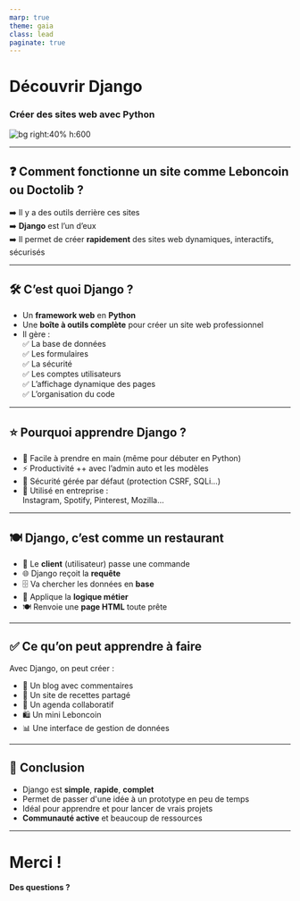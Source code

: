```yaml
---
marp: true
theme: gaia
class: lead
paginate: true
---
```


# Découvrir Django  
### Créer des sites web avec Python

![bg right:40% h:600](https://static-00.iconduck.com/assets.00/django-icon-1606x2048-lwmw1z73.png)

---

## ❓ Comment fonctionne un site comme Leboncoin ou Doctolib ?

➡️ Il y a des outils derrière ces sites  
➡️ **Django** est l’un d’eux  
➡️ Il permet de créer **rapidement** des sites web dynamiques, interactifs, sécurisés

---

## 🛠️ C’est quoi Django ?

- Un **framework web** en **Python**
- Une **boîte à outils complète** pour créer un site web professionnel
- Il gère :  
  ✅ La base de données  
  ✅ Les formulaires  
  ✅ La sécurité  
  ✅ Les comptes utilisateurs  
  ✅ L’affichage dynamique des pages  
  ✅ L’organisation du code


---

## ⭐ Pourquoi apprendre Django ?

- 🔰 Facile à prendre en main (même pour débuter en Python)
- ⚡ Productivité ++ avec l’admin auto et les modèles
- 🔐 Sécurité gérée par défaut (protection CSRF, SQLi…)
- 💼 Utilisé en entreprise :  
  Instagram, Spotify, Pinterest, Mozilla…


---

## 🍽️ Django, c’est comme un restaurant

- 👤 Le **client** (utilisateur) passe une commande  
- 🌐 Django reçoit la **requête**  
- 🗄️ Va chercher les données en **base**  
- 🧠 Applique la **logique métier**  
- 🍽️ Renvoie une **page HTML** toute prête

---

## ✅ Ce qu’on peut apprendre à faire

Avec Django, on peut créer :

- 📖 Un blog avec commentaires  
- 🍲 Un site de recettes partagé  
- 📅 Un agenda collaboratif  
- 🛍️ Un mini Leboncoin  
- 📊 Une interface de gestion de données


---

## 🚀 Conclusion

- Django est **simple**, **rapide**, **complet**
- Permet de passer d'une idée à un prototype en peu de temps
- Idéal pour apprendre et pour lancer de vrais projets
- **Communauté active** et beaucoup de ressources


---

# Merci !  
**Des questions ?**

